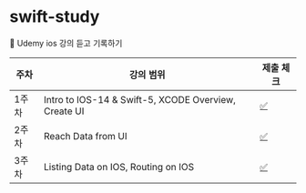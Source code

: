# swift-study
🍎 Udemy ios 강의 듣고 기록하기

|주차|강의 범위|제출 체크|
|---|---|---|
|1주차|Intro to IOS-14 & Swift-5, XCODE Overview, Create UI|[✅](https://github.com/bsorinnn/swift-study/tree/main/Study/Week1)|
|2주차|Reach Data from UI|[✅](https://github.com/bsorinnn/swift-study/tree/main/Study/Week2/Cryptocurrency%20Converter)|
|3주차|Listing Data on IOS, Routing on IOS|[✅](https://github.com/bsorinnn/swift-study/tree/main/Study/Week3/Country%20List)|
